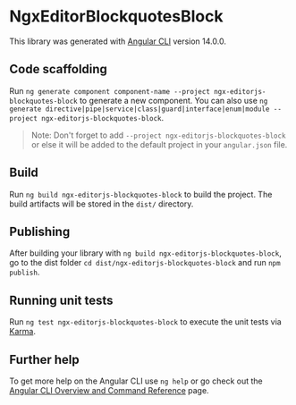 # NgxEditorBlockquotesBlock

This library was generated with [Angular CLI](https://github.com/angular/angular-cli) version 14.0.0.

## Code scaffolding

Run `ng generate component component-name --project ngx-editorjs-blockquotes-block` to generate a new component. You can also use `ng generate directive|pipe|service|class|guard|interface|enum|module --project ngx-editorjs-blockquotes-block`.
> Note: Don't forget to add `--project ngx-editorjs-blockquotes-block` or else it will be added to the default project in your `angular.json` file. 

## Build

Run `ng build ngx-editorjs-blockquotes-block` to build the project. The build artifacts will be stored in the `dist/` directory.

## Publishing

After building your library with `ng build ngx-editorjs-blockquotes-block`, go to the dist folder `cd dist/ngx-editorjs-blockquotes-block` and run `npm publish`.

## Running unit tests

Run `ng test ngx-editorjs-blockquotes-block` to execute the unit tests via [Karma](https://karma-runner.github.io).

## Further help

To get more help on the Angular CLI use `ng help` or go check out the [Angular CLI Overview and Command Reference](https://angular.io/cli) page.
